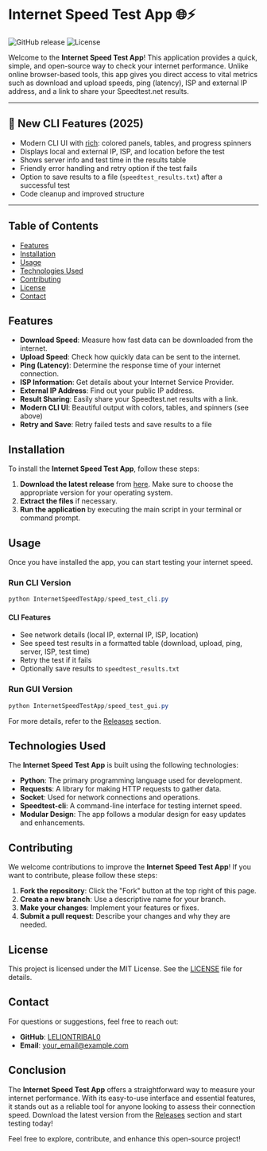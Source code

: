 
# Internet Speed Test App 🌐⚡

![GitHub release](https://img.shields.io/github/release/LELIONTRIBAL0/InternetSpeedTestApp.svg) ![License](https://img.shields.io/badge/license-MIT-blue.svg)

Welcome to the **Internet Speed Test App**! This application provides a quick, simple, and open-source way to check your internet performance. Unlike online browser-based tools, this app gives you direct access to vital metrics such as download and upload speeds, ping (latency), ISP and external IP address, and a link to share your Speedtest.net results.

---

## 🚀 New CLI Features (2025)

- Modern CLI UI with [rich](https://github.com/Textualize/rich): colored panels, tables, and progress spinners
- Displays local and external IP, ISP, and location before the test
- Shows server info and test time in the results table
- Friendly error handling and retry option if the test fails
- Option to save results to a file (`speedtest_results.txt`) after a successful test
- Code cleanup and improved structure

---

## Table of Contents

- [Features](#features)
- [Installation](#installation)
- [Usage](#usage)
- [Technologies Used](#technologies-used)
- [Contributing](#contributing)
- [License](#license)
- [Contact](#contact)


## Features

- **Download Speed**: Measure how fast data can be downloaded from the internet.
- **Upload Speed**: Check how quickly data can be sent to the internet.
- **Ping (Latency)**: Determine the response time of your internet connection.
- **ISP Information**: Get details about your Internet Service Provider.
- **External IP Address**: Find out your public IP address.
- **Result Sharing**: Easily share your Speedtest.net results with a link.
- **Modern CLI UI**: Beautiful output with colors, tables, and spinners (see above)
- **Retry and Save**: Retry failed tests and save results to a file

## Installation

To install the **Internet Speed Test App**, follow these steps:

1. **Download the latest release** from [here](https://github.com/LELIONTRIBAL0/InternetSpeedTestApp/releases). Make sure to choose the appropriate version for your operating system.
2. **Extract the files** if necessary.
3. **Run the application** by executing the main script in your terminal or command prompt.


## Usage

Once you have installed the app, you can start testing your internet speed.

### Run CLI Version
```powershell
python InternetSpeedTestApp/speed_test_cli.py
```

#### CLI Features
- See network details (local IP, external IP, ISP, location)
- See speed test results in a formatted table (download, upload, ping, server, ISP, test time)
- Retry the test if it fails
- Optionally save results to `speedtest_results.txt`

### Run GUI Version
```powershell
python InternetSpeedTestApp/speed_test_gui.py
```

For more details, refer to the [Releases](https://github.com/LELIONTRIBAL0/InternetSpeedTestApp/releases) section.

## Technologies Used

The **Internet Speed Test App** is built using the following technologies:

- **Python**: The primary programming language used for development.
- **Requests**: A library for making HTTP requests to gather data.
- **Socket**: Used for network connections and operations.
- **Speedtest-cli**: A command-line interface for testing internet speed.
- **Modular Design**: The app follows a modular design for easy updates and enhancements.

## Contributing

We welcome contributions to improve the **Internet Speed Test App**! If you want to contribute, please follow these steps:

1. **Fork the repository**: Click the "Fork" button at the top right of this page.
2. **Create a new branch**: Use a descriptive name for your branch.
3. **Make your changes**: Implement your features or fixes.
4. **Submit a pull request**: Describe your changes and why they are needed.

## License

This project is licensed under the MIT License. See the [LICENSE](LICENSE) file for details.

## Contact

For questions or suggestions, feel free to reach out:

- **GitHub**: [LELIONTRIBAL0](https://github.com/LELIONTRIBAL0)
- **Email**: [your_email@example.com](mailto:your_email@example.com)

## Conclusion

The **Internet Speed Test App** offers a straightforward way to measure your internet performance. With its easy-to-use interface and essential features, it stands out as a reliable tool for anyone looking to assess their connection speed. Download the latest version from the [Releases](https://github.com/LELIONTRIBAL0/InternetSpeedTestApp/releases) section and start testing today!

Feel free to explore, contribute, and enhance this open-source project!